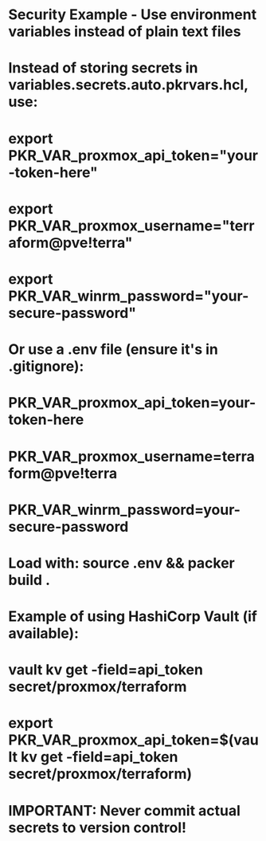 # Security Example - Use environment variables instead of plain text files
# 
# Instead of storing secrets in variables.secrets.auto.pkrvars.hcl, use:
#
# export PKR_VAR_proxmox_api_token="your-token-here"
# export PKR_VAR_proxmox_username="terraform@pve!terra"
# export PKR_VAR_winrm_password="your-secure-password"
#
# Or use a .env file (ensure it's in .gitignore):
# PKR_VAR_proxmox_api_token=your-token-here
# PKR_VAR_proxmox_username=terraform@pve!terra
# PKR_VAR_winrm_password=your-secure-password
#
# Load with: source .env && packer build .

# Example of using HashiCorp Vault (if available):
# vault kv get -field=api_token secret/proxmox/terraform
# export PKR_VAR_proxmox_api_token=$(vault kv get -field=api_token secret/proxmox/terraform)

# IMPORTANT: Never commit actual secrets to version control!
